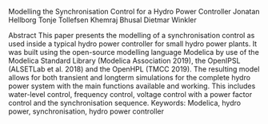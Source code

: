 Modelling the Synchronisation Control for a Hydro Power
Controller
Jonatan Hellborg Tonje Tollefsen Khemraj Bhusal Dietmar Winkler

Abstract
This paper presents the modelling of a synchronisation
control as used inside a typical hydro power controller
for small hydro power plants. It was built using
the open-source modelling language Modelica by use
of the Modelica Standard Library (Modelica Association
2019), the OpenIPSL (ALSETLab et al. 2018) and the
OpenHPL (TMCC 2019).
The resulting model allows for both transient and longterm
simulations for the complete hydro power system
with the main functions available and working. This includes
water-level control, frequency control, voltage control
with a power factor control and the synchronisation
sequence.
Keywords: Modelica, hydro power, synchronisation, hydro
power controller
